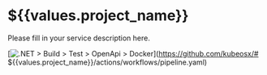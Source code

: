 # ${{values.project_name}}
Please fill in your service description here.


[![.NET > Build > Test > OpenApi > Docker](https://github.com/kubeosx/${{values.project_name}}/actions/workflows/pipeline.yaml/badge.svg)](https://github.com/kubeosx/# ${{values.project_name}}/actions/workflows/pipeline.yaml)